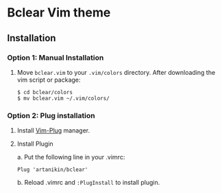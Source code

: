 # Bclear Vim theme

Installation
------------

### Option 1: Manual Installation

1.  Move `bclear.vim` to your `.vim/colors` directory. After downloading the
    vim script or package:

        $ cd bclear/colors
        $ mv bclear.vim ~/.vim/colors/

### Option 2: Plug installation

1. Install [Vim-Plug](https://github.com/junegunn/vim-plug) manager.

2. Install Plugin

    a. Put the following line in your .vimrc:

      ```Plug 'artanikin/bclear'```

    b. Reload .vimrc and `:PlugInstall` to install plugin.
